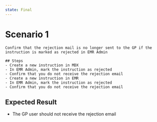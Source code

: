 ```yaml
---
state: Final
---
```

# Scenario 1
	Confirm that the rejection mail is no longer sent to the GP if the instruction is marked as rejected in EMR Admin
	
	## Steps
	- Create a new instruction in MDX
	- In EMR Admin, mark the instruction as rejected
	- Confirm that you do not receive the rejection email
	- Create a new instruction in EMR
	- In EMR Admin, mark the instruction as rejected
	- Confirm that you do not receive the rejection email

## Expected Result
- The GP user should not receive the rejection email